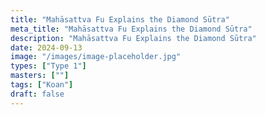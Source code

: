 ```yaml
---
title: "Mahāsattva Fu Explains the Diamond Sūtra"
meta_title: "Mahāsattva Fu Explains the Diamond Sūtra"
description: "Mahāsattva Fu Explains the Diamond Sūtra"
date: 2024-09-13
image: "/images/image-placeholder.jpg"
types: ["Type 1"]
masters: [""]
tags: ["Koan"]
draft: false
---
```


